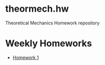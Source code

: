 # theormech.hw
Theoretical Mechanics Homework repository

# Weekly Homeworks
- [Homework 1](HW1/README.md)
